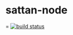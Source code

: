 # sattan-node
=
[![build status][travis-image]][travis-url]

[travis-image]: https://travis-ci.org/KayOnline/sattan-node.svg?branch=master
[travis-url]: https://travis-ci.org/KayOnline/sattan-node



